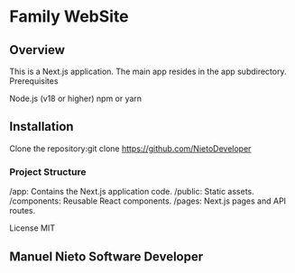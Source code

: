 # Family WebSite 

## Overview

This is a Next.js application. The main app resides in the app subdirectory.
Prerequisites

Node.js (v18 or higher)
npm or yarn

## Installation

Clone the repository:git clone <https://github.com/NietoDeveloper>

### Project Structure

/app: Contains the Next.js application code.
/public: Static assets.
/components: Reusable React components.
/pages: Next.js pages and API routes.

License
MIT

## Manuel Nieto Software Developer